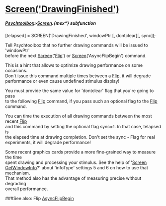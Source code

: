 # [Screen('DrawingFinished')](Screen-DrawingFinished) 
##### [Psychtoolbox](Psychtoolbox)>[Screen](Screen).{mex*} subfunction

[telapsed] = SCREEN('DrawingFinished', windowPtr [, dontclear][, sync]);

Tell Psychtoolbox that no further drawing commands will be issued to 'windowPtr'  
before the next [Screen](Screen)('[Flip](Flip)') or [Screen](Screen)('AsyncFlipBegin') command.  
  
This is a hint that allows to optimize drawing performance on some occasions.  
Don't issue this command multiple times between a [Flip](Flip), it will degrade  
performance or even cause undefined stimulus display!  
  
You must provide the same value for 'dontclear' flag that you're going to pass  
to the following [Flip](Flip) command, if you pass such an optional flag to the [Flip](Flip)  
command.  
  
You can time the execution of all drawing commands between the most recent [Flip](Flip)  
and this command by setting the optional flag sync=1. In that case, telapsed is  
the elapsed time at drawing completion. Don't set the sync - Flag for real  
experiments, it will degrade performance!  
  
Some recent graphics cards provide a more fine-grained way to measure the time  
spent drawing and processing your stimulus. See the help of '[Screen](Screen)  
[GetWindowInfo](GetWindowInfo)?' about 'infoType' settings 5 and 6 on how to use that mechanism.  
That method also has the advantage of measuring precise without degrading  
overall performance.  


###See also:
Flip [AsyncFlipBegin](Screen-AsyncFlipBegin)
